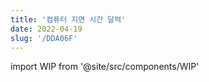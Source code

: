 ```yaml
---
title: '컴퓨터 지연 시간 달력'
date: 2022-04-19
slug: '/DDA06F'
---
```


import WIP from '@site/src/components/WIP'

<WIP state="translating" />
